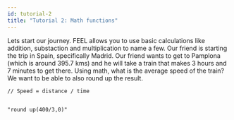 ```yaml
---
id: tutorial-2
title: "Tutorial 2: Math functions"
---
```


Lets start our journey. FEEL allows you to use basic calculations like addition, substaction and multiplication to name a few. Our friend is starting the trip in Spain, specifically Madrid. Our friend wants to get to Pamplona (which is around 395.7 kms) and he will take a train that makes 3 hours and 7 minutes to get there. Using math, what is the average speed of the train? We want to be able to also round up the result.


```
// Speed = distance / time


"round up(400/3,0)"

```
